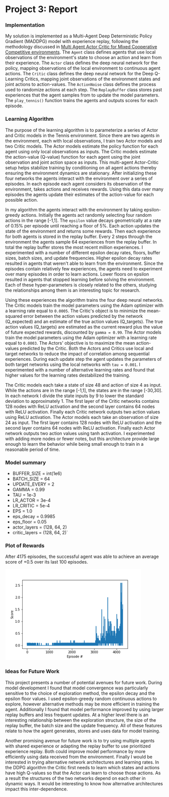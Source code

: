 # Project 3: Report

### Implementation

My solution is implemented as a Multi-Agent Deep Deterministic Policy Gradient (MADDPG) model with experience replay, following the methodology discussed in [Multi Agent Actor Critic for Mixed Cooperative Competitive environments](https://papers.nips.cc/paper/2017/file/68a9750337a418a86fe06c1991a1d64c-Paper.pdf). The `Agent` class defines agents that use local observations of the environment's state to choose an action and learn from their experience. The `Actor` class defines the deep neural network for the policy, mapping observations of the local environment to continuous agent actions. The `Critic` class defines the deep neural network for the Deep Q-Learning Critics, mapping joint observations of the environment states and joint actions to action-values. The `ActionNoise` class defines the process used to randomize actions at each step. The `ReplayBuffer` class stores past experiences that the agent samples from to update the model parameters. The `play_tennis()` function trains the agents and outputs scores for each episode.

### Learning Algorithm

The purpose of the learning algorithm is to parameterize a series of Actor and Critic models in the Tennis environment. Since there are two agents in the environment, each with local observations, I train two Actor models and two Critic models. The Actor models estimate the policy function for each agent using only local observations as inputs. The Critic models estimate the action-value (Q-value) function for each agent using the joint observation and joint action space as inputs. This multi-agent Actor-Critic setup helps stabilize training by conditioning on all agent actions thereby ensuring the environment dynamics are stationary. After initializing these four networks the agents interact with the environment over a series of episodes. In each episode each agent considers its observation of the environment, takes actions and receives rewards. Using this data over many episodes the agents update their estimates of the action-value for each possible action.

In my algorithm the agents interact with the environment by taking epsilon-greedy actions. Initially the agents act randomly selecting four random actions in the range [-1,1]. The `epsilon` value decays geometrically at a rate of 0.15% per episode until reaching a floor of 5%. Each action updates the state of the environment and returns some rewards. Then each experience for both agents is stored in the replay buffer. Every 2 steps through the environment the agents sample 64 experiences from the replay buffer. In total the replay buffer stores the most recent million experiences. I experimented with a number of different epsilon decay rates, floors, buffer sizes, batch sizes, and update frequencies. Higher epsilon decay rates resulted in agents that weren't able to learn from the environment. Since the episodes contain relatively few experiences, the agents need to experiment over many episodes in order to learn actions. Lower floors on epsilon resulted in agents that stopped learning before solving the environment. Each of these hyper-parameters is closely related to the others, studying the relationships among them is an interesting topic for research.

Using these experiences the algorithm trains the four deep neural networks. The Critic models train the model parameters using the Adam optimizer with a learning rate equal to `0.0005`. The Critic's object is to minimize the mean-squared error between the action values predicted by the network (Q_expected) and an estimate of the true action values (Q_targets). The true action values (Q_targets) are estimated as the current reward plus the value of future expected rewards, discounted by `gamma = 0.99`. The Actor models train the model parameters using the Adam optimizer with a learning rate equal to `0.0003`. The Actors' objective is to maximize the mean action-values predicted by the Critic. Both the Actors and Critics use local and target networks to reduce the impact of correlation among sequential experiences. During each update step the agent updates the parameters of both target networks using the local networks with `tau = 0.001`. I experimented with a number of alternative learning rates and found that higher values for the learning rates destabilized the training.

The Critic models each take a state of size 48 and action of size 4 as input. While the actions are in the range [-1,1], the states are in the range [-30,30]. In each network I divide the state inputs by 9 to lower the standard deviation to approximately 1. The first layer of the Critic networks contains 128 nodes with ReLU activation and the second layer contains 64 nodes with ReLU activation. Finally each Critic network outputs two action values using ReLU activation. The Actor models each take an observation of size 24 as input. The first layer contains 128 nodes with ReLU activation and the second layer contains 64 nodes with ReLU activation. Finally each Actor network outputs two action values using tanh activation. I experimented with adding more nodes or fewer notes, but this architecture provide large enough to learn the behavior while being small enough to train in a reasonable period of time.

### Model summary

* BUFFER_SIZE = int(1e6)
* BATCH_SIZE = 64
* UPDATE_EVERY = 2
* GAMMA = 0.99
* TAU = 1e-3
* LR_ACTOR = 3e-4
* LR_CRITIC = 5e-4
* EPS = 1.0
* eps_decay = 0.9985
* eps_floor = 0.05
* actor_layers = (128, 64, 2)
* critic_layers = (128, 64, 2)`

### Plot of Rewards

After 4175 episodes, the successful agent was able to achieve an average score of +0.5 over its last 100 episodes.

![Scores](score_history.png)

### Ideas for Future Work

This project presents a number of potential avenues for future work. During model development I found that model convergence was particularly sensitive to the choice of exploration method, the epsilon decay and the epsilon floor values. I used epsilon-greedy random continuous actions to explore, however alternative methods may be more efficient in training the agent. Additionally I found that model performance improved by using larger replay buffers and less frequent updates. At a higher level there is an interesting relationship between the exploration structure, the size of the replay buffer, the batch size and the update frequency. All of these features relate to how the agent generates, stores and uses data for model training. 

Another promising avenue for future work is to try using multiple agents with shared experience or adapting the replay buffer to use prioritized experience replay. Both could improve model performance by more efficiently using data received from the environment. Finally I would be interested in trying alternative network architectures and learning rates. In the DDPG algorithm the Critic first needs to learn which states and actions have high Q-values so that the Actor can learn to choose those actions. As a result the structures of the two networks depend on each other in dynamic ways. It would be interesting to know how alternative architectures impact this inter-dependence.
